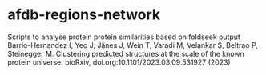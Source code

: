 # afdb-regions-network
Scripts to analyse protein protein similarities based on foldseek output  Barrio-Hernandez I, Yeo J, Jänes J, Wein T, Varadi M, Velankar S, Beltrao P, Steinegger M. Clustering predicted structures at the scale of the known protein universe. bioRxiv, doi.org:10.1101/2023.03.09.531927 (2023)
